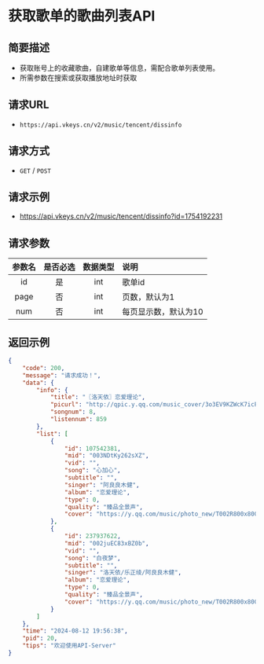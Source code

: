 # 获取歌单的歌曲列表API

## 简要描述

- 获取账号上的收藏歌曲，自建歌单等信息，需配合歌单列表使用。
- 所需参数在搜索或获取播放地址时获取

## 请求URL
- `https://api.vkeys.cn/v2/music/tencent/dissinfo`

## 请求方式
- `GET` / `POST`

## 请求示例
- https://api.vkeys.cn/v2/music/tencent/dissinfo?id=1754192231

## 请求参数

| 参数名  | 是否必选 | 数据类型 | 说明          |
|:----:|:----:|:----:|:------------|
|  id  |  是   | int  | 歌单id        |
| page |  否   | int  | 页数，默认为1     |
| num  |  否   | int  | 每页显示数，默认为10 |

## 返回示例
``` json
{
    "code": 200,
    "message": "请求成功！",
    "data": {
        "info": {
            "title": "〖洛天依〗恋爱理论",
            "picurl": "http://qpic.y.qq.com/music_cover/3o3EV9KZWcK7icPUAuETxpQ25J4GZ7icmbygc90z8jTvsj4NtBeAmTPw/600?n=1",
            "songnum": 8,
            "listennum": 859
        },
        "list": [
            {
                "id": 107542381,
                "mid": "003NDtKy262sXZ",
                "vid": "",
                "song": "心加心",
                "subtitle": "",
                "singer": "阿良良木健",
                "album": "恋爱理论",
                "type": 0,
                "quality": "臻品全景声",
                "cover": "https://y.qq.com/music/photo_new/T002R800x800M000004cub0316PRb9.jpg"
            },
            {
                "id": 237937622,
                "mid": "002juEC83xBZ0b",
                "vid": "",
                "song": "白夜梦",
                "subtitle": "",
                "singer": "洛天依/乐正绫/阿良良木健",
                "album": "恋爱理论",
                "type": 0,
                "quality": "臻品全景声",
                "cover": "https://y.qq.com/music/photo_new/T002R800x800M000002Hu2oC1nnVAw.jpg"
            }
        ]
    },
    "time": "2024-08-12 19:56:38",
    "pid": 20,
    "tips": "欢迎使用API-Server"
}
```
